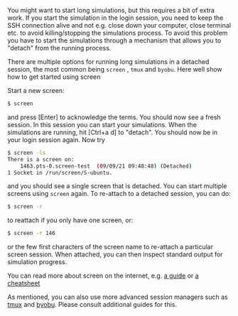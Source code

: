 You might want to start long simulations, but this requires a bit of extra work. If you start the simulation in the login session, you need to keep the SSH connection alive and not e.g. close down your computer, close terminal etc. to avoid killing/stopping the simulations process. To avoid this problem you have to start the simulations through a mechanism that allows you to "detach" from the running process.

There are multiple options for running long simulations in a detached session, the most common being `screen` , `tmux` and `byobu`. Here well show how to get started using screen

Start a new screen:
```bash
$ screen
```
and press [Enter] to acknowledge the terms. You should now see a fresh session. In this session you can start your simulations. When the simulations are running, hit [Ctrl+a d] to "detach". You should now be in your login session again. Now try

```bash
$ screen -ls
There is a screen on:
	1463.pts-0.screen-test	(09/09/21 09:48:48)	(Detached)
1 Socket in /run/screen/S-ubuntu.
```

and you should see a single screen that is detached. You can start multiple screens using `screen` again. To re-attach to a detached session, you can do:

```bash
$ screen -r
```

to reattach if you only have one screen, or:

```bash
$ screen -r 146
```

or the few first characters of the screen name to re-attach a particular screen session. When attached, you can then inspect standard output for simulation progress.

You can read more about screen on the internet, e.g. [a guide](https://linuxize.com/post/how-to-use-linux-screen/) or [a cheatsheet](https://kapeli.com/cheat_sheets/screen.docset/Contents/Resources/Documents/index)

As mentioned, you can also use more advanced session managers such as [tmux](https://en.wikipedia.org/wiki/Tmux) and [byobu](https://en.wikipedia.org/wiki/Byobu_(software)). Please consult additional guides for this.
